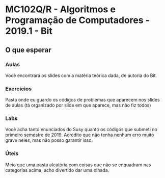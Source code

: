 # MC102Q/R - Algoritmos e Programação de Computadores - 2019.1 - Bit

## O que esperar

### Aulas

Você encontrará os slides com a matéria teórica dada, de autoria do Bit.

### Exercícios

Pasta onde eu guardo os códigos de problemas que aparecem nos slides de aulas (tá organizado por slide em que aparece, mas não fiz todos)

### Labs

Você acha tanto enunciados do Susy quanto os códigos que submeti no primeiro semestre de 2019. Acredito que não tenha nenhum erro muito grave neles, mas não posso garantir isso.

### Úteis

Meio que uma pasta aleatória com coisas que não se enquadram nas categorias acima, acho divertido dar uma olhada.
